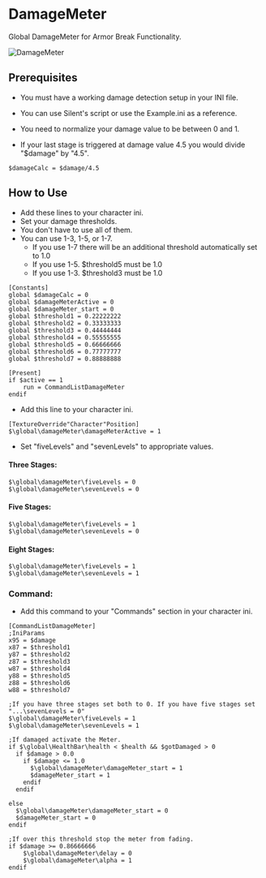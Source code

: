 # DamageMeter
Global DamageMeter for Armor Break Functionality.

![DamageMeter](https://github.com/a4happy20/DamageMeter/assets/84645516/2e72c39c-87c0-4e38-9dac-37c00f6b4aa4)
					
## Prerequisites

				

- You must have a working damage detection setup in your INI file.
- You can use Silent's script or use the Example.ini as a reference.

				
- You need to normalize your damage value to be between 0 and 1.
- If your last stage is triggered at damage value 4.5 you would divide "$damage" by "4.5".

				      
~~~
$damageCalc = $damage/4.5
~~~

				    
## How to Use

				   
- Add these lines to your character ini.
- Set your damage thresholds.
- You don't have to use all of them.
- You can use 1-3, 1-5, or 1-7.
  - If you use 1-7 there will be an additional threshold automatically set to 1.0
  - If you use 1-5. $threshold5 must be 1.0
  - If you use 1-3. $threshold3 must be 1.0

					
~~~
[Constants]
global $damageCalc = 0
global $damageMeterActive = 0
global $damageMeter_start = 0
global $threshold1 = 0.22222222
global $threshold2 = 0.33333333
global $threshold3 = 0.44444444
global $threshold4 = 0.55555555
global $threshold5 = 0.66666666
global $threshold6 = 0.77777777
global $threshold7 = 0.88888888

[Present]
if $active == 1
    run = CommandListDamageMeter
endif
~~~

			     
- Add this line to your character ini.

			   
~~~
[TextureOverride"Character"Position]
$\global\damageMeter\damageMeterActive = 1
~~~

			     

- Set "fiveLevels" and "sevenLevels" to appropriate values.

			     
#### Three Stages:
                                        
~~~
$\global\damageMeter\fiveLevels = 0
$\global\damageMeter\sevenLevels = 0
~~~
                                
#### Five Stages:
                                        
~~~
$\global\damageMeter\fiveLevels = 1
$\global\damageMeter\sevenLevels = 0
~~~
                          
#### Eight Stages:
                                        
~~~
$\global\damageMeter\fiveLevels = 1
$\global\damageMeter\sevenLevels = 1
~~~
                                        

### Command:
                      
- Add this command to your "Commands" section in your character ini.
            
~~~
[CommandListDamageMeter]
;IniParams
x95 = $damage
x87 = $threshold1
y87 = $threshold2
z87 = $threshold3
w87 = $threshold4
y88 = $threshold5
z88 = $threshold6
w88 = $threshold7

;If you have three stages set both to 0. If you have five stages set "...\sevenLevels = 0"
$\global\damageMeter\fiveLevels = 1
$\global\damageMeter\sevenLevels = 1

;If damaged activate the Meter.
if $\global\HealthBar\health < $health && $gotDamaged > 0
  if $damage > 0.0
    if $damage <= 1.0
      $\global\damageMeter\damageMeter_start = 1
      $damageMeter_start = 1
    endif
  endif

else
  $\global\damageMeter\damageMeter_start = 0
  $damageMeter_start = 0
endif

;If over this threshold stop the meter from fading.
if $damage >= 0.86666666
	$\global\damageMeter\delay = 0
	$\global\damageMeter\alpha = 1
endif
~~~
